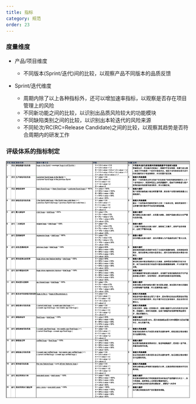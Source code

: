 ```yaml
---
title: 指标
category: 规范
order: 23
---
```


### 度量维度

- 产品/项目维度

  - 不同版本(Sprint/迭代)间的比较，以观察产品不同版本的品质反馈

- Sprint/迭代维度

  - 周期内除了以上各种指标外，还可以增加速率指标，以观察是否存在项目管理上的风险
  - 不同新功能之间的比较，以识别出品质风险较大的功能模块
  - 不同缺陷类别之间的比较，以识别出本轮迭代的风险来源
  - 不同轮次/RC(RC=Release Candidate)之间的比较，以观察其趋势是否符合周期内的研发工作

### 评级体系的指标制定

![](/images/rating.png)
